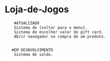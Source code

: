 # Loja-de-Jogos

        #ATUALIZADO
        Sistema de [voltar para o menu].
        Sistema de escolher valor do gift card.
        Abrir navegador na compra de um produto.


       #EM DESNVOLVIMENTO
        Sistema de saldo.

